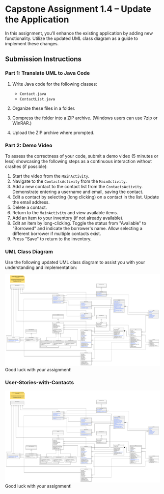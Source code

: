 # Capstone Assignment 1.4 – Update the Application

In this assignment, you'll enhance the existing application by adding new functionality. Utilize the updated UML class diagram as a guide to implement these changes.

## Submission Instructions

### Part 1: Translate UML to Java Code

1. Write Java code for the following classes:

   - `Contact.java`
   - `ContactList.java`

2. Organize these files in a folder.

3. Compress the folder into a ZIP archive. (Windows users can use 7zip or WinRAR.)

4. Upload the ZIP archive where prompted.

### Part 2: Demo Video

To assess the correctness of your code, submit a demo video (5 minutes or less) showcasing the following steps as a continuous interaction without crashes (if possible):

1. Start the video from the `MainActivity`.
2. Navigate to the `ContactsActivity` from the `MainActivity`.
3. Add a new contact to the contact list from the `ContactsActivity`. Demonstrate entering a username and email, saving the contact.
4. Edit a contact by selecting (long clicking) on a contact in the list. Update the email address.
5. Delete a contact.
6. Return to the `MainActivity` and view available items.
7. Add an item to your inventory (if not already available).
8. Edit an item by long-clicking. Toggle the status from "Available" to "Borrowed" and indicate the borrower's name. Allow selecting a different borrower if multiple contacts exist.
9. Press "Save" to return to the inventory.

### UML Class Diagram

Use the following updated UML class diagram to assist you with your understanding and implementation:

![Updated UML class diagram](https://github.com/Daniel-Andarge/Software-Design-and-Architecture-Specialization--University-of-Alberta/blob/main/Course-1-Object-Oriented-Design/Module-4-Capstone-Challenge/Capstone-Assignment1.4/Update-UML-Class.png)
Good luck with your assignment!

### User-Stories-with-Contacts

![User-Stories-with-Contacts](https://github.com/Daniel-Andarge/Software-Design-and-Architecture-Specialization--University-of-Alberta/blob/main/Course-1-Object-Oriented-Design/Module-4-Capstone-Challenge/Capstone-Assignment1.4/Update-UML-Class.png)
Good luck with your assignment!
